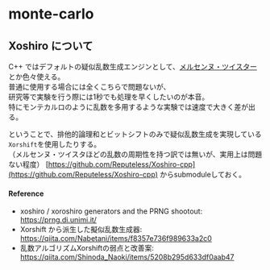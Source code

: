 # monte-carlo

## Xoshiro について
C++ ではデフォルトの疑似乱数生成エンジンとして、[メルセンヌ・ツイスター](https://cpprefjp.github.io/reference/random/mt19937.html)とか色々使える。  
普通に使用する場合には全くこちらで問題ないが、  
研究等で実験を行う際には1秒でも処理を早くしたいのが本音。  
特にモンテカルロのように乱数を多用するような実験では速度で大きく差が出る。  

ということで、排他的論理和とビットシフトのみで疑似乱数生成を実現している`Xorshift`を使用したりする。  
（メルセンヌ・ツイスタほどの乱数の周期性を持つ訳では無いが、実用上は問題ない程度）
[https://github.com/Reputeless/Xoshiro-cpp](https://github.com/Reputeless/Xoshiro-cpp) からsubmoduleしておく。

#### Reference
* xoshiro / xoroshiro generators and the PRNG shootout: https://prng.di.unimi.it/
* Xorshift から派生した擬似乱数生成器: https://qiita.com/Nabetani/items/f8357e736f989633a2c0
* 乱数アルゴリズムXorshiftの弱点と改善案: https://qiita.com/Shinoda_Naoki/items/5208b295d633df0aab47